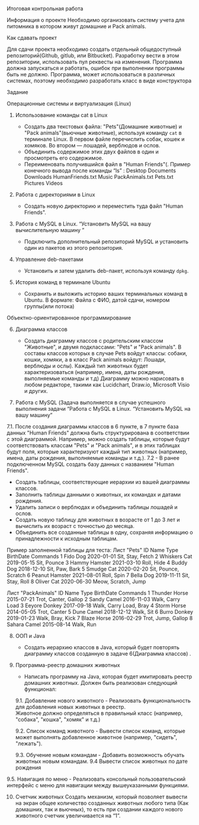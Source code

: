 Итоговая контрольная работа

 Информация о проекте
 Необходимо организовать систему учета для питомника в котором живут домашние и Pack animals. 

Как сдавать проект 

Для сдачи проекта необходимо создать отдельный общедоступный репозиторий(Github, gitlub, или Bitbucket). Разработку вести в этом репозитории, использовать пул реквесты на изменения. Программа должна запускаться и работать, ошибок при выполнении программы быть не должно. Программа, может использоваться в различных системах, поэтому необходимо разработать класс в виде конструктора 

Задание 

Операционные системы и виртуализация (Linux)

1. Использование команды cat в Linux
   - Создать два текстовых файла: "Pets"(Домашние животные) и "Pack animals"(вьючные животные), используя команду `cat` в терминале Linux. В первом файле перечислить собак, кошек и хомяков. Во втором — лошадей, верблюдов и ослов.
   - Объединить содержимое этих двух файлов в один и просмотреть его содержимое.
   - Переименовать получившийся файл в "Human Friends"(.
Пример конечного вывода после команды “ls” :
Desktop Documents Downloads  HumanFriends.txt  Music  PackAnimals.txt  Pets.txt  Pictures  Videos

2. Работа с директориями в Linux
   - Создать новую директорию и переместить туда файл "Human Friends".

3. Работа с MySQL в Linux. “Установить MySQL на вашу вычислительную машину ”
   - Подключить дополнительный репозиторий MySQL и установить один из пакетов из этого репозитория.

4. Управление deb-пакетами
   - Установить и затем удалить deb-пакет, используя команду `dpkg`.

5. История команд в терминале Ubuntu
   - Сохранить и выложить историю ваших терминальных команд в Ubuntu.
В формате: Файла с ФИО, датой сдачи, номером группы(или потока)

Объектно-ориентированное программирование 

6. Диаграмма классов
   - Создать диаграмму классов с родительским классом "Животные", и двумя подклассами: "Pets" и "Pack animals".
В составы классов которых в случае Pets войдут классы: собаки, кошки, хомяки, а в класс Pack animals войдут: Лошади, верблюды и ослы).
Каждый тип животных будет характеризоваться (например, имена, даты рождения, выполняемые команды и т.д)
Диаграмму можно нарисовать в любом редакторе, такими как Lucidchart, Draw.io, Microsoft Visio и других.

7. Работа с MySQL (Задача выполняется в случае успешного выполнения задачи “Работа с MySQL в Linux. “Установить MySQL на вашу машину”

7.1. После создания диаграммы классов в 6 пункте, в 7 пункте база данных "Human Friends" должна быть структурирована в соответствии с этой диаграммой. Например, можно создать таблицы, которые будут соответствовать классам "Pets" и "Pack animals", и в этих таблицах будут поля, которые характеризуют каждый тип животных (например, имена, даты рождения, выполняемые команды и т.д.). 
7.2   - В ранее подключенном MySQL создать базу данных с названием "Human Friends".
   - Создать таблицы, соответствующие иерархии из вашей диаграммы классов.
   - Заполнить таблицы данными о животных, их командах и датами рождения.
   - Удалить записи о верблюдах и объединить таблицы лошадей и ослов.
   - Создать новую таблицу для животных в возрасте от 1 до 3 лет и вычислить их возраст с точностью до месяца.
   - Объединить все созданные таблицы в одну, сохраняя информацию о принадлежности к исходным таблицам.

Пример заполненной таблицы для теста:
Лист "Pets"
ID	Name	Type	BirthDate	Commands
1	Fido	Dog	2020-01-01	Sit, Stay, Fetch
2	Whiskers	Cat	2019-05-15	Sit, Pounce
3	Hammy	Hamster	2021-03-10	Roll, Hide
4	Buddy	Dog	2018-12-10	Sit, Paw, Bark
5	Smudge	Cat	2020-02-20	Sit, Pounce, Scratch
6	Peanut	Hamster	2021-08-01	Roll, Spin
7	Bella	Dog	2019-11-11	Sit, Stay, Roll
8	Oliver	Cat	2020-06-30	Meow, Scratch, Jump

 Лист "PackAnimals"
ID	Name	Type	BirthDate	Commands
1	Thunder	Horse	2015-07-21	Trot, Canter, Gallop
2	Sandy	Camel	2016-11-03	Walk, Carry Load
3	Eeyore	Donkey	2017-09-18	Walk, Carry Load, Bray
4	Storm	Horse	2014-05-05	Trot, Canter
5	Dune	Camel	2018-12-12	Walk, Sit
6	Burro	Donkey	2019-01-23	Walk, Bray, Kick
7	Blaze	Horse	2016-02-29	Trot, Jump, Gallop
8	Sahara	Camel	2015-08-14	Walk, Run




8. ООП и Java
   - Создать иерархию классов в Java, который будет повторять диаграмму классов созданную в задаче 6(Диаграмма классов) .

9. Программа-реестр домашних животных
    - Написать программу на Java, которая будет имитировать реестр домашних животных. 
Должен быть реализован следующий функционал:
    
    9.1. Добавление нового животного
        - Реализовать функциональность для добавления новых животных в реестр.       
 Животное должно определяться в правильный класс (например, "собака", "кошка", "хомяк" и т.д.)
        
 
   9.2. Список команд животного
        - Вывести список команд, которые может выполнять добавленное животное (например, "сидеть", "лежать").
        
    9.3. Обучение новым командам
        - Добавить возможность обучать животных новым командам.
  9.4 Вывести список животных по дате рождения

9.5. Навигация по меню
        - Реализовать консольный пользовательский интерфейс с меню для навигации между вышеуказанными функциями.
        
10. Счетчик животных
Создать механизм, который позволяет вывести на экран общее количество созданных животных любого типа (Как домашних, так и вьючных), то есть при создании каждого нового животного счетчик увеличивается на “1”. 
